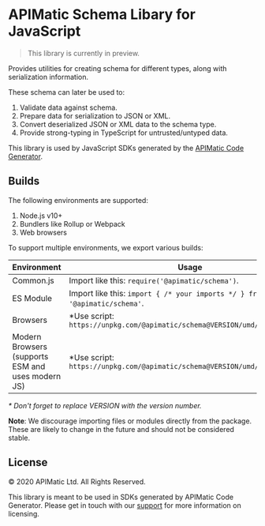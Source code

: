 # APIMatic Schema Libary for JavaScript

> This library is currently in preview.

Provides utilities for creating schema for different types, along with serialization information.

These schema can later be used to:

1. Validate data against schema.
2. Prepare data for serialization to JSON or XML.
3. Convert deserialized JSON or XML data to the schema type.
3. Provide strong-typing in TypeScript for untrusted/untyped data.

This library is used by JavaScript SDKs generated by the [APIMatic Code Generator](http://www.apimatic.io).

## Builds

The following environments are supported:

1. Node.js v10+
1. Bundlers like Rollup or Webpack
1. Web browsers

To support multiple environments, we export various builds:

| Environment | Usage |
| --- | --- |
| Common.js | Import like this: `require('@apimatic/schema')`. |
| ES Module | Import like this: `import { /* your imports */ } from '@apimatic/schema'`. |
| Browsers | *Use script: `https://unpkg.com/@apimatic/schema@VERSION/umd/schema.js` |
| Modern Browsers (supports ESM and uses modern JS) | *Use script: `https://unpkg.com/@apimatic/schema@VERSION/umd/schema.esm.js` |

_* Don't forget to replace VERSION with the version number._

**Note**: We discourage importing files or modules directly from the package. These are likely to change in the future and should not be considered stable.

## License

© 2020 APIMatic Ltd. All Rights Reserved.

This library is meant to be used in SDKs generated by APIMatic Code Generator. Please get in
touch with our [support](mailto:mehdi@apimatic.io) for more information on licensing.
